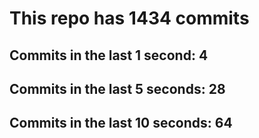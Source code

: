# This repo has 1434 commits

## Commits in the last 1 second: 4
## Commits in the last 5 seconds: 28
## Commits in the last 10 seconds: 64

